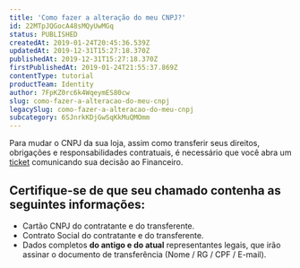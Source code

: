 ```yaml
---
title: 'Como fazer a alteração do meu CNPJ?'
id: 22MTpJQGocA48sMQyUwMGq
status: PUBLISHED
createdAt: 2019-01-24T20:45:36.539Z
updatedAt: 2019-12-31T15:27:18.370Z
publishedAt: 2019-12-31T15:27:18.370Z
firstPublishedAt: 2019-01-24T21:55:37.869Z
contentType: tutorial
productTeam: Identity
author: 7FpKZ0rc6k4WqeymES80cw
slug: como-fazer-a-alteracao-do-meu-cnpj
legacySlug: como-fazer-a-alteracao-do-meu-cnpj
subcategory: 6SJnrkKDjGwSqKkMuQMOmm
---
```


Para mudar o CNPJ da sua loja, assim como transferir seus direitos, obrigações e responsabilidades contratuais, é necessário que você abra um [ticket](https://support.vtex.com/hc/pt-br/requests) comunicando sua decisão ao Financeiro.

## Certifique-se de que seu chamado contenha as seguintes informações:

- Cartão CNPJ do contratante e do transferente.
- Contrato Social do contratante e do transferente.
- Dados completos __do antigo e do atual__ representantes legais, que irão assinar o documento de transferência (Nome / RG / CPF / E-mail).


